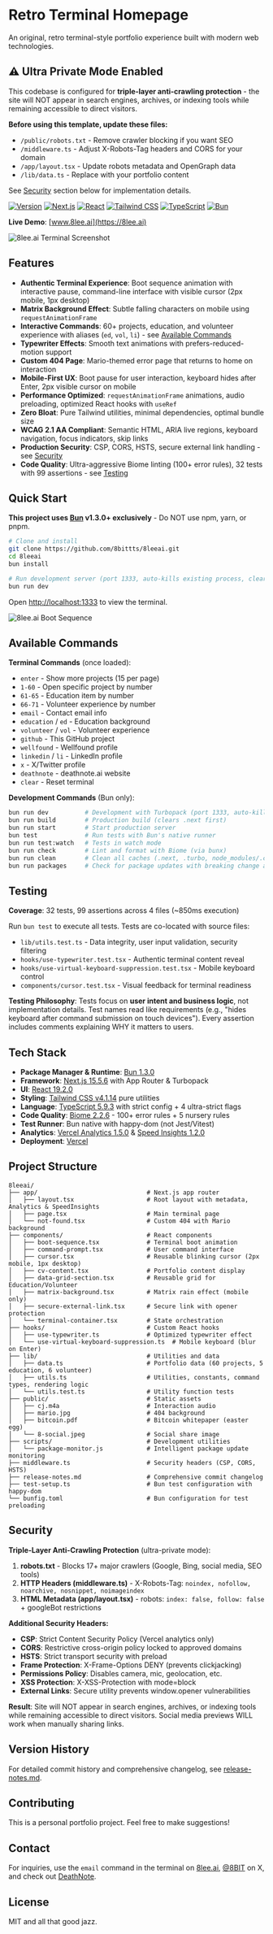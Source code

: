 # Retro Terminal Homepage

An original, retro terminal-style portfolio experience built with modern web technologies.

## ⚠️ Ultra Private Mode Enabled

This codebase is configured for **triple-layer anti-crawling protection** - the site will NOT appear in search engines, archives, or indexing tools while remaining accessible to direct visitors.

**Before using this template, update these files:**
- `/public/robots.txt` - Remove crawler blocking if you want SEO
- `/middleware.ts` - Adjust X-Robots-Tag headers and CORS for your domain
- `/app/layout.tsx` - Update robots metadata and OpenGraph data
- `/lib/data.ts` - Replace with your portfolio content

See [Security](#security) section below for implementation details.

[![Version](https://img.shields.io/badge/version-v1.0-green.svg)](https://github.com/8bittts/8leeai/releases)
[![Next.js](https://img.shields.io/badge/Next.js-15.5.6-black)](https://nextjs.org)
[![React](https://img.shields.io/badge/React-19.2.0-blue)](https://react.dev)
[![Tailwind CSS](https://img.shields.io/badge/Tailwind-v4.1.14-38B2AC)](https://tailwindcss.com)
[![TypeScript](https://img.shields.io/badge/TypeScript-5.9.3-blue)](https://www.typescriptlang.org)
[![Bun](https://img.shields.io/badge/Bun-1.3.0-fbf0df)](https://bun.sh)

**Live Demo**: [www.8lee.ai](https://8lee.ai)

![8lee.ai Terminal Screenshot](public/8lee-screenshot.png)

## Features

- **Authentic Terminal Experience**: Boot sequence animation with interactive pause, command-line interface with visible cursor (2px mobile, 1px desktop)
- **Matrix Background Effect**: Subtle falling characters on mobile using `requestAnimationFrame`
- **Interactive Commands**: 60+ projects, education, and volunteer experience with aliases (`ed`, `vol`, `li`) - see [Available Commands](#available-commands)
- **Typewriter Effects**: Smooth text animations with prefers-reduced-motion support
- **Custom 404 Page**: Mario-themed error page that returns to home on interaction
- **Mobile-First UX**: Boot pause for user interaction, keyboard hides after Enter, 2px visible cursor on mobile
- **Performance Optimized**: `requestAnimationFrame` animations, audio preloading, optimized React hooks with `useRef`
- **Zero Bloat**: Pure Tailwind utilities, minimal dependencies, optimal bundle size
- **WCAG 2.1 AA Compliant**: Semantic HTML, ARIA live regions, keyboard navigation, focus indicators, skip links
- **Production Security**: CSP, CORS, HSTS, secure external link handling - see [Security](#security)
- **Code Quality**: Ultra-aggressive Biome linting (100+ error rules), 32 tests with 99 assertions - see [Testing](#testing)

## Quick Start

**This project uses [Bun](https://bun.sh) v1.3.0+ exclusively** - Do NOT use npm, yarn, or pnpm.

```bash
# Clone and install
git clone https://github.com/8bittts/8leeai.git
cd 8leeai
bun install

# Run development server (port 1333, auto-kills existing process, clears caches)
bun run dev
```

Open [http://localhost:1333](http://localhost:1333) to view the terminal.

![8lee.ai Boot Sequence](public/8lee-boot-sequence.png)

## Available Commands

**Terminal Commands** (once loaded):
- `enter` - Show more projects (15 per page)
- `1-60` - Open specific project by number
- `61-65` - Education item by number
- `66-71` - Volunteer experience by number
- `email` - Contact email info
- `education` / `ed` - Education background
- `volunteer` / `vol` - Volunteer experience
- `github` - This GitHub project
- `wellfound` - Wellfound profile
- `linkedin` / `li` - LinkedIn profile
- `x` - X/Twitter profile
- `deathnote` - deathnote.ai website
- `clear` - Reset terminal

**Development Commands** (Bun only):
```bash
bun run dev          # Development with Turbopack (port 1333, auto-kill, clears caches)
bun run build        # Production build (clears .next first)
bun run start        # Start production server
bun test             # Run tests with Bun's native runner
bun run test:watch   # Tests in watch mode
bun run check        # Lint and format with Biome (via bunx)
bun run clean        # Clean all caches (.next, .turbo, node_modules/.cache)
bun run packages     # Check for package updates with breaking change analysis
```

## Testing

**Coverage**: 32 tests, 99 assertions across 4 files (~850ms execution)

Run `bun test` to execute all tests. Tests are co-located with source files:
- `lib/utils.test.ts` - Data integrity, user input validation, security filtering
- `hooks/use-typewriter.test.tsx` - Authentic terminal content reveal
- `hooks/use-virtual-keyboard-suppression.test.tsx` - Mobile keyboard control
- `components/cursor.test.tsx` - Visual feedback for terminal readiness

**Testing Philosophy**: Tests focus on **user intent and business logic**, not implementation details. Test names read like requirements (e.g., "hides keyboard after command submission on touch devices"). Every assertion includes comments explaining WHY it matters to users.

## Tech Stack

- **Package Manager & Runtime**: [Bun 1.3.0](https://bun.sh)
- **Framework**: [Next.js 15.5.6](https://nextjs.org) with App Router & Turbopack
- **UI**: [React 19.2.0](https://react.dev)
- **Styling**: [Tailwind CSS v4.1.14](https://tailwindcss.com) pure utilities
- **Language**: [TypeScript 5.9.3](https://www.typescriptlang.org) with strict config + 4 ultra-strict flags
- **Code Quality**: [Biome 2.2.6](https://biomejs.dev) - 100+ error rules + 5 nursery rules
- **Test Runner**: Bun native with happy-dom (not Jest/Vitest)
- **Analytics**: [Vercel Analytics 1.5.0](https://vercel.com/analytics) & [Speed Insights 1.2.0](https://vercel.com/docs/speed-insights)
- **Deployment**: [Vercel](https://vercel.com)

## Project Structure

```
8leeai/
├── app/                              # Next.js app router
│   ├── layout.tsx                    # Root layout with metadata, Analytics & SpeedInsights
│   ├── page.tsx                      # Main terminal page
│   └── not-found.tsx                 # Custom 404 with Mario background
├── components/                       # React components
│   ├── boot-sequence.tsx             # Terminal boot animation
│   ├── command-prompt.tsx            # User command interface
│   ├── cursor.tsx                    # Reusable blinking cursor (2px mobile, 1px desktop)
│   ├── cv-content.tsx                # Portfolio content display
│   ├── data-grid-section.tsx         # Reusable grid for Education/Volunteer
│   ├── matrix-background.tsx         # Matrix rain effect (mobile only)
│   ├── secure-external-link.tsx      # Secure link with opener protection
│   └── terminal-container.tsx        # State orchestration
├── hooks/                            # Custom React hooks
│   ├── use-typewriter.ts             # Optimized typewriter effect
│   └── use-virtual-keyboard-suppression.ts  # Mobile keyboard (blur on Enter)
├── lib/                              # Utilities and data
│   ├── data.ts                       # Portfolio data (60 projects, 5 education, 6 volunteer)
│   ├── utils.ts                      # Utilities, constants, command types, rendering logic
│   └── utils.test.ts                 # Utility function tests
├── public/                           # Static assets
│   ├── cj.m4a                        # Interaction audio
│   ├── mario.jpg                     # 404 background
│   ├── bitcoin.pdf                   # Bitcoin whitepaper (easter egg)
│   └── 8-social.jpeg                 # Social share image
├── scripts/                          # Development utilities
│   └── package-monitor.js            # Intelligent package update monitoring
├── middleware.ts                     # Security headers (CSP, CORS, HSTS)
├── release-notes.md                  # Comprehensive commit changelog
├── test-setup.ts                     # Bun test configuration with happy-dom
└── bunfig.toml                       # Bun configuration for test preloading
```

## Security

**Triple-Layer Anti-Crawling Protection** (ultra-private mode):
1. **robots.txt** - Blocks 17+ major crawlers (Google, Bing, social media, SEO tools)
2. **HTTP Headers (middleware.ts)** - X-Robots-Tag: `noindex, nofollow, noarchive, nosnippet, noimageindex`
3. **HTML Metadata (app/layout.tsx)** - robots: `index: false, follow: false` + googleBot restrictions

**Additional Security Headers:**
- **CSP**: Strict Content Security Policy (Vercel analytics only)
- **CORS**: Restrictive cross-origin policy locked to approved domains
- **HSTS**: Strict transport security with preload
- **Frame Protection**: X-Frame-Options DENY (prevents clickjacking)
- **Permissions Policy**: Disables camera, mic, geolocation, etc.
- **XSS Protection**: X-XSS-Protection with mode=block
- **External Links**: Secure utility prevents window.opener vulnerabilities

**Result**: Site will NOT appear in search engines, archives, or indexing tools while remaining accessible to direct visitors. Social media previews WILL work when manually sharing links.

## Version History

For detailed commit history and comprehensive changelog, see [release-notes.md](release-notes.md).

## Contributing

This is a personal portfolio project. Feel free to make suggestions!

## Contact

For inquiries, use the `email` command in the terminal on [8lee.ai](https://8lee.ai), [@8BIT](https://x.com/8BIT) on X, and check out [DeathNote](https://deathnote.ai).

## License

MIT and all that good jazz.
